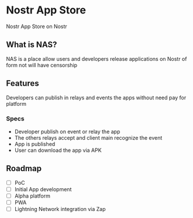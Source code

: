 # Nostr App Store

Nostr App Store on Nostr

##  What is NAS?

NAS is a place allow users and developers release applications on Nostr of form not will have censorship

## Features

Developers can publish in relays and events the apps without need pay for platform

### Specs

- Developer publish on event or relay the app
- The others relays accept and client main recognize the event
- App is published
- User can download the app via APK 

## Roadmap

- [ ] PoC
- [ ] Initial App development
- [ ] Alpha platform 
- [ ] PWA
- [ ] Lightning Network integration via Zap
